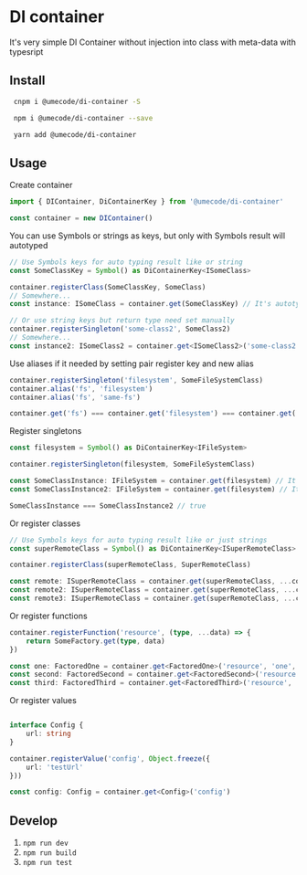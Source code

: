 # DI container

It's very simple DI Container without injection into class with meta-data with typesript

## Install

```sh
 cnpm i @umecode/di-container -S
```

```sh
 npm i @umecode/di-container --save
```

```sh
 yarn add @umecode/di-container
```

## Usage

Create container
```ts
import { DIContainer, DiContainerKey } from '@umecode/di-container'

const container = new DIContainer()
```

You can use Symbols or strings as keys, but only with Symbols result will autotyped
```ts
// Use Symbols keys for auto typing result like or string
const SomeClassKey = Symbol() as DiContainerKey<ISomeClass>

container.registerClass(SomeClassKey, SomeClass)
// Somewhere...
const instance: ISomeClass = container.get(SomeClassKey) // It's autotyped for ISomeClass becouse of Symbol key

// Or use string keys but return type need set manually
container.registerSingleton('some-class2', SomeClass2)
// Somewhere...
const instance2: ISomeClass2 = container.get<ISomeClass2>('some-class2')
```

Use aliases if it needed by setting pair register key and new alias
```ts
container.registerSingleton('filesystem', SomeFileSystemClass)
container.alias('fs', 'filesystem')
container.alias('fs', 'same-fs')

container.get('fs') === container.get('filesystem') === container.get('same-fs') // true
```

Register singletons
```ts
const filesystem = Symbol() as DiContainerKey<IFileSystem>

container.registerSingleton(filesystem, SomeFileSystemClass)

const SomeClassInstance: IFileSystem = container.get(filesystem) // It's autotyped for IFileSystem becouse of Symbol key
const SomeClassInstance2: IFileSystem = container.get(filesystem) // It's autotyped for IFileSystem becouse of Symbol key

SomeClassInstance === SomeClassInstance2 // true
```
Or register classes
```ts
// Use Symbols keys for auto typing result like or just strings
const superRemoteClass = Symbol() as DiContainerKey<ISuperRemoteClass>

container.registerClass(superRemoteClass, SuperRemoteClass)

const remote: ISuperRemoteClass = container.get(superRemoteClass, ...contructorArgs) // It's autotyped for ISuperRemoteClass
const remote2: ISuperRemoteClass = container.get(superRemoteClass, ...contructorArgs) // other instance of this class
const remote3: ISuperRemoteClass = container.get(superRemoteClass, ...contructorArgs) // another instance of this class
```
Or register functions
```ts
container.registerFunction('resource', (type, ...data) => {
    return SomeFactory.get(type, data)
})

const one: FactoredOne = container.get<FactoredOne>('resource', 'one', someData)
const second: FactoredSecond = container.get<FactoredSecond>('resource', 'second', someData)
const third: FactoredThird = container.get<FactoredThird>('resource', 'third', someData)

```
Or register values
```ts

interface Config {
    url: string
}

container.registerValue('config', Object.freeze({
    url: 'testUrl'
}))

const config: Config = container.get<Config>('config')
```

## Develop

1. `npm run dev`
1. `npm run build`
1. `npm run test`
